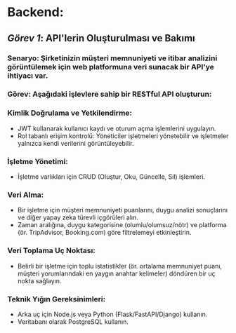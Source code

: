 # Backend:
## *Görev 1*: API'lerin Oluşturulması ve Bakımı
### Senaryo: Şirketinizin müşteri memnuniyeti ve itibar analizini görüntülemek için web platformuna veri sunacak bir API'ye ihtiyacı var.

### Görev: Aşağıdaki işlevlere sahip bir RESTful API oluşturun:

### Kimlik Doğrulama ve Yetkilendirme:
* JWT kullanarak kullanıcı kaydı ve oturum açma işlemlerini uygulayın.
* Rol tabanlı erişim kontrolü: Yöneticiler işletmeleri yönetebilir ve işletmeler yalnızca kendi verilerini görüntüleyebilir.

### İşletme Yönetimi:
* İşletme varlıkları için CRUD (Oluştur, Oku, Güncelle, Sil) işlemleri.

### Veri Alma:
* Bir işletme için müşteri memnuniyeti puanlarını, duygu analizi sonuçlarını ve diğer yapay zeka türevli içgörüleri alın.
* Zaman aralığına, duygu kategorisine (olumlu/olumsuz/nötr) ve platforma (ör. TripAdvisor, Booking.com) göre filtrelemeyi etkinleştirin.

### Veri Toplama Uç Noktası:
* Belirli bir işletme için toplu istatistikler (ör. ortalama memnuniyet puanı, müşteri yorumlarındaki en yaygın anahtar kelimeler) döndüren bir uç nokta sağlayın.

### Teknik Yığın Gereksinimleri:
* Arka uç için Node.js veya Python (Flask/FastAPI/Django) kullanın.
* Veritabanı olarak PostgreSQL kullanın.
